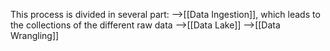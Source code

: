 This process is divided in several part:
-->[[Data Ingestion]], which leads to the collections of the different raw data
-->[[Data Lake]]
-->[[Data Wrangling]]
